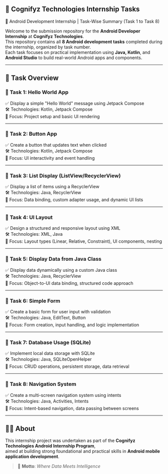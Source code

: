 ## 🧠 Cognifyz Technologies Internship Tasks

📱 Android Development Internship | Task-Wise Summary (Task 1 to Task 8)

Welcome to the submission repository for the **Android Developer Internship** at **Cognifyz Technologies**.  
This repository contains all **8 Android development tasks** completed during the internship, organized by task number.  
Each task focuses on practical implementation using **Java, Kotlin**, and **Android Studio** to build real-world Android apps and components.

---

## 📂 Task Overview

### 📌 **Task 1: Hello World App**
✅ Display a simple "Hello World" message using Jetpack Compose  
🛠️ Technologies: Kotlin, Jetpack Compose  
🎯 Focus: Project setup and basic UI rendering

---

### 📌 **Task 2: Button App**
✅ Create a button that updates text when clicked  
🛠️ Technologies: Kotlin, Jetpack Compose  
🎯 Focus: UI interactivity and event handling

---

### 📌 **Task 3: List Display (ListView/RecyclerView)**
✅ Display a list of items using a RecyclerView  
🛠️ Technologies: Java, RecyclerView  
🎯 Focus: Data binding, custom adapter usage, and dynamic UI lists

---

### 📌 **Task 4: UI Layout**
✅ Design a structured and responsive layout using XML  
🛠️ Technologies: XML, Java  
🎯 Focus: Layout types (Linear, Relative, Constraint), UI components, nesting

---

### 📌 **Task 5: Display Data from Java Class**
✅ Display data dynamically using a custom Java class  
🛠️ Technologies: Java, RecyclerView  
🎯 Focus: Object-to-UI data binding, structured code approach

---

### 📌 **Task 6: Simple Form**
✅ Create a basic form for user input with validation  
🛠️ Technologies: Java, EditText, Button  
🎯 Focus: Form creation, input handling, and logic implementation

---

### 📌 **Task 7: Database Usage (SQLite)**
✅ Implement local data storage with SQLite  
🛠️ Technologies: Java, SQLiteOpenHelper  
🎯 Focus: CRUD operations, persistent storage, data retrieval

---

### 📌 **Task 8: Navigation System**
✅ Create a multi-screen navigation system using intents  
🛠️ Technologies: Java, Activities, Intents  
🎯 Focus: Intent-based navigation, data passing between screens

---

## 👨‍💻 About

This internship project was undertaken as part of the **Cognifyz Technologies Android Internship Program**,  
aimed at building strong foundational and practical skills in **Android mobile application development**.

> 🧠 **Motto**: *Where Data Meets Intelligence*

